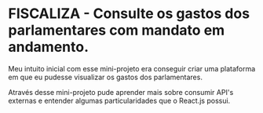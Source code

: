 # FISCALIZA - Consulte os gastos dos parlamentares com mandato em andamento.


Meu intuito inicial com esse mini-projeto era conseguir criar uma plataforma em que eu pudesse visualizar os gastos dos parlamentares.

Através desse mini-projeto pude aprender mais sobre consumir API's externas e entender algumas particularidades que o React.js possui. 
